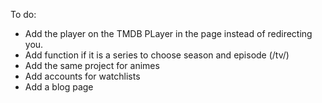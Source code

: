 To do:
- Add the player on the TMDB PLayer in the page instead of redirecting you.
- Add function if it is a series to choose season and episode (/tv/)
- Add the same project for animes
- Add accounts for watchlists
- Add a blog page
